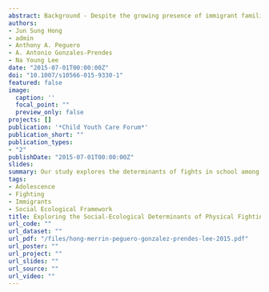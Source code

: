 ```yaml
---
abstract: Background - Despite the growing presence of immigrant families in the US, little is known about physical fighting in school among youth from those families. Objective - The present study examines the social-ecological determinants of school physical fighting among youth in immigrant families. Implications for practice are also discussed. Method - Using the Children of Immigrants Longitudinal Study data set, the study sample consisted of 4288 immigrant students in 9th–12th grade. Models were estimated using multivariate logistic regression. Variables in the individual, family, friend/peer, and school contexts were included by fitting four hierarchical logistic models to the data. Results - Results indicated that youth in immigrant families who are males, in lower grade level, racial/ethnic minorities, and of low family socio-economic status (individual) were likely to engage in physical fights. Youth in immigrant families who feel detached from their parents (family); speak another language with friends (friend/peer); and perceive school discipline to be unfair, feel discriminated against by teachers, and who perceive school crimes to be a problem (school) are also at an elevated risk of physical fights. Conclusion - Findings from the study contribute to a growing body of research on youth in immigrant families.
authors:
- Jun Sung Hong
- admin
- Anthony A. Peguero
- A. Antonio Gonzales-Prendes
- Na Young Lee
date: "2015-07-01T00:00:00Z"
doi: "10.1007/s10566-015-9330-1"
featured: false
image:
  caption: ''
  focal_point: ""
  preview_only: false
projects: []
publication: '*Child Youth Care Forum*'
publication_short: ""
publication_types:
- "2"
publishDate: "2015-07-01T00:00:00Z"
slides:
summary: Our study explores the determinants of fights in school among immigrant youth within social-ecological contexts.
tags:
- Adolescence
- Fighting
- Immigrants
- Social Ecological Framework
title: Exploring the Social-Ecological Determinants of Physical Fighting in U.S. Schools - What about Youth in Immigrant Families?
url_code: ""
url_dataset: ""
url_pdf: "/files/hong-merrin-peguero-gonzalez-prendes-lee-2015.pdf"
url_poster: ""
url_project: ""
url_slides: ""
url_source: ""
url_video: ""
---
```

